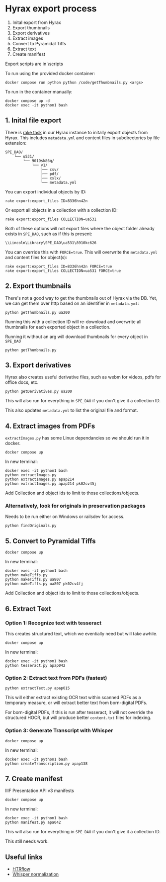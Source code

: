 # Hyrax export process

1. Inital export from Hyrax
2. Export thumbnails
3. Export derivatives
4. Extract images
5. Convert to Pyramidal Tiffs
6. Extract text
7. Create manifest

Export scripts are in \scripts

To run using the provided docker container:
```
docker compose run python python /code/getThumbnails.py <args>
```

To run in the container manually:
```
docker compose up -d
docker exec -it python1 bash
```

## 1. Inital file export

There is [rake task](https://github.com/UAlbanyArchives/hyrax-UAlbany/blob/main/lib/tasks/export_files.rake) in our Hyrax instance to initally export objects from Hyrax. This includes `metadata.yml` and content files in subdirectories by file extension:
```
SPE_DAO/
	└── u531/
		└── 9019sk86q/
			└── v1/
				├── csv/
				├── pdf/
				├── xslx/
				└── metadata.yml
```

You can export individual objects by ID:
```
rake export:export_files ID=8336hn42n
```

Or export all objects in a collection with a collection ID:
```
rake export:export_files COLLECTION=ua531
```

Both of these options will not export files where the object folder already exists in `SPE_DAO`, such as if this is present:
```
\\Lincoln\Library\SPE_DAO\ua531\8910kc626
```

You can override this with `FORCE=true`. This will overwrite the `metadata.yml` and content files for object(s):
```
rake export:export_files ID=8336hn42n FORCE=true
rake export:export_files COLLECTION=ua531 FORCE=true
```

## 2. Export thumbnails

There's not a good way to get the thumbnails out of Hyrax via the DB. Yet, we can get them over http based on an identifier in `metadata.yml`:
```
python getThumbnails.py ua200
```
Running this with a collection ID will re-download and overwrite all thumbnails for each exported object in a collection.

Running it without an arg will download thumbnails for every object in `SPE_DAO`
```
python getThumbnails.py
```

## 3. Export derivatives

Hyrax also creates useful derivative files, such as webm for videos, pdfs for office docs, etc.

```
python getDerivatives.py ua200
```

This will also run for everything in `SPE_DAO` if you don't give it a collection ID.

This also updates `metadata.yml` to list the original file and format.

## 4. Extract images from PDFs

`extractImages.py` has some Linux dependancies so we should run it in docker.

`docker compose up`

In new terminal:
```
docker exec -it python1 bash
python extractImages.py
python extractImages.py apap214
python extractImages.py apap214 pk02cv45j
```

Add Collection and object ids to limit to those collections/objects.

### Alternatively, look for originals in preservation packages

Needs to be run either on Windows or railsdev for access.
```
python findOriginals.py
```

## 5. Convert to Pyramidal Tiffs

`docker compose up`

In new terminal:
```
docker exec -it python1 bash
python makeTiffs.py
python makeTiffs.py ua807
python makeTiffs.py ua807 pk02cv4fj
```

Add Collection and object ids to limit to those collections/objects.

## 6. Extract Text

### Option 1: Recognize text with tesseract

This creates structured text, which we eventially need but will take awhile.

`docker compose up`

In new terminal:
```
docker exec -it python1 bash
python tesseract.py apap042
```

### Option 2: Extract text from PDFs (fastest)

```
python extractText.py apap015
```

This will either extract existing OCR text within scanned PDFs as a temporary measure, or will extract better text from born-digital PDFs.

For born-digital PDFs, if this is run after tesseract, it will not override the structured HOCR, but will produce better `content.txt` files for indexing.

### Option 3: Generate Transcript with Whisper

`docker compose up`

In new terminal:
```
docker exec -it python1 bash
python createTranscription.py apap138
```

## 7. Create manifest

IIIF Presentation API v3 manifests

`docker compose up`

In new terminal:
```
docker exec -it python1 bash
python manifest.py apa042
```

This will also run for everything in `SPE_DAO` if you don't give it a collection ID.

This still needs work.

## Useful links

* [HTRflow](https://huggingface.co/blog/Gabriel/htrflow)
* [Whisper normalization](https://github.com/IUBLibTech/fantastic_futures_2024_whisper/blob/main/normalize_content_media.py)

